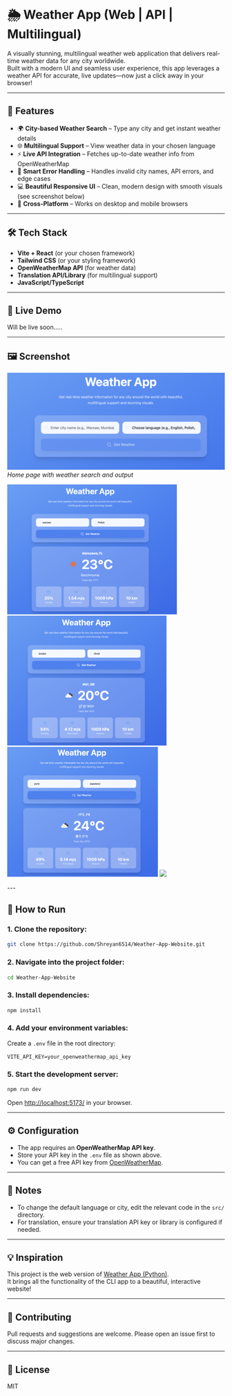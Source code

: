 # 🌦️ Weather App (Web | API | Multilingual)

A visually stunning, multilingual weather web application that delivers real-time weather data for any city worldwide.  
Built with a modern UI and seamless user experience, this app leverages a weather API for accurate, live updates—now just a click away in your browser!

---

## 📌 Features

- 🌍 **City-based Weather Search** – Type any city and get instant weather details
- 🌐 **Multilingual Support** – View weather data in your chosen language
- ⚡ **Live API Integration** – Fetches up-to-date weather info from OpenWeatherMap
- 🧠 **Smart Error Handling** – Handles invalid city names, API errors, and edge cases
- 💻 **Beautiful Responsive UI** – Clean, modern design with smooth visuals (see screenshot below)
- 📱 **Cross-Platform** – Works on desktop and mobile browsers

---

## 🛠️ Tech Stack

- **Vite + React** (or your chosen framework)
- **Tailwind CSS** (or your styling framework)
- **OpenWeatherMap API** (for weather data)
- **Translation API/Library** (for multilingual support)
- **JavaScript/TypeScript**

---

## 🚀 Live Demo

Will be live soon.....

---

## 🖼️ Screenshot

![Home Page](./assets/screenshot1.png)
*Home page with weather search and output*

<p float="left">
  <img src="./assets/screenshot2.png" height="300"/>
  <img src="./assets/screenshot3.png" height="300"/>
  <img src="./assets/screenshot4.png" height="300"/>
  <img src="./assets/screenshot5.png.png" height="300"/>
</p>
---

## 🚀 How to Run

### 1. Clone the repository:
```bash
git clone https://github.com/Shreyan6514/Weather-App-Website.git
```

### 2. Navigate into the project folder:
```bash
cd Weather-App-Website
```

### 3. Install dependencies:
```bash
npm install
```

### 4. Add your environment variables:
Create a `.env` file in the root directory:
```
VITE_API_KEY=your_openweathermap_api_key
```

### 5. Start the development server:
```bash
npm run dev
```
Open [http://localhost:5173/](http://localhost:5173/) in your browser.

---

## ⚙️ Configuration

- The app requires an **OpenWeatherMap API key**.
- Store your API key in the `.env` file as shown above.
- You can get a free API key from [OpenWeatherMap](https://openweathermap.org/api).

---

## 📝 Notes

- To change the default language or city, edit the relevant code in the `src/` directory.
- For translation, ensure your translation API key or library is configured if needed.

---

## 💡 Inspiration

This project is the web version of [Weather App (Python)](https://github.com/Shreyan6514/Weather-App).  
It brings all the functionality of the CLI app to a beautiful, interactive website!

---

## 🤝 Contributing

Pull requests and suggestions are welcome. Please open an issue first to discuss major changes.

---

## 📄 License

MIT
